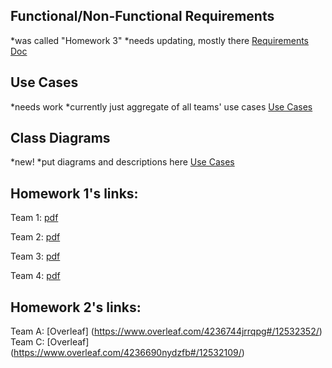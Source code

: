 ## Functional/Non-Functional Requirements
  *was called "Homework 3"
  *needs updating, mostly there
[Requirements Doc](https://www.overleaf.com/4286506kvbrwb#/12707218/)

## Use Cases
  *needs work
  *currently just aggregate of all teams' use cases
[Use Cases](https://www.overleaf.com/4306618jzdznq)

## Class Diagrams
  *new!
  *put diagrams and descriptions here
[Use Cases](https://www.overleaf.com/4361110npqmqd)

## Homework 1's links:
Team 1: [pdf](http://www2.cs.uidaho.edu/~jeffery/courses/383/hw1-team1.pdf)

Team 2: [pdf](http://www2.cs.uidaho.edu/~jeffery/courses/383/hw1-team2.pdf)

Team 3: [pdf](http://www2.cs.uidaho.edu/~jeffery/courses/383/hw1-team3.pdf)

Team 4: [pdf](http://www2.cs.uidaho.edu/~jeffery/courses/383/hw1-team4.pdf)

## Homework 2's links:
Team A: [Overleaf] (https://www.overleaf.com/4236744jrrqpg#/12532352/)
Team C: [Overleaf] (https://www.overleaf.com/4236690nydzfb#/12532109/)

